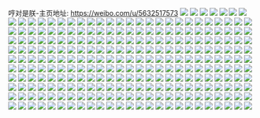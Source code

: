 哼对是朕-主页地址: https://weibo.com/u/5632517573 
![](https://wx4.sinaimg.cn/mw2000/0069bt7Dly1h9o8qwhj4yj32c0340x6q.jpg) 
![](https://wx4.sinaimg.cn/mw2000/0069bt7Dly1h9nxuxqywnj30u0140tei.jpg) 
![](https://wx4.sinaimg.cn/mw2000/0069bt7Dly1h9nxviomkzj31400u0jxd.jpg) 
![](https://wx4.sinaimg.cn/mw2000/0069bt7Dly1h9l2m4lu23j31400u0gug.jpg) 
![](https://wx4.sinaimg.cn/mw2000/0069bt7Dly1h9jx8u4o1yj32eo37k1l0.jpg) 
![](https://wx4.sinaimg.cn/mw2000/0069bt7Dly1h9jx94s5b3j32eo37ke83.jpg) 
![](https://wx4.sinaimg.cn/mw2000/0069bt7Dly1h9jx9frsjvj30wi17caog.jpg) 
![](https://wx4.sinaimg.cn/mw2000/0069bt7Dly1h9isvgvor5j32c0340u0y.jpg) 
![](https://wx4.sinaimg.cn/mw2000/0069bt7Dly1h9isvakbc3j327j2y27wj.jpg) 
![](https://wx4.sinaimg.cn/mw2000/0069bt7Dly1h9isw56zdgj32c035px6q.jpg) 
![](https://wx4.sinaimg.cn/mw2000/0069bt7Dly1h9isw8ztk5j32c0340npe.jpg) 
![](https://wx4.sinaimg.cn/mw2000/0069bt7Dly1h9iajiri1hj32582v0kjm.jpg) 
![](https://wx4.sinaimg.cn/mw2000/0069bt7Dly1h9iak1killj32c03407wi.jpg) 
![](https://wx4.sinaimg.cn/mw2000/0069bt7Dly1h9iamqepqnj32c0340e83.jpg) 
![](https://wx4.sinaimg.cn/mw2000/0069bt7Dly1h9iamtw52kj30wi17c1a1.jpg) 
![](https://wx4.sinaimg.cn/mw2000/0069bt7Dly1h92mbid1fdj32c03407wi.jpg) 
![](https://wx4.sinaimg.cn/mw2000/0069bt7Dly1h92mbios8cj30qz15vqcb.jpg) 
![](https://wx4.sinaimg.cn/mw2000/0069bt7Dly1h8u1nopu2mj31pz340x6p.jpg) 
![](https://wx4.sinaimg.cn/mw2000/0069bt7Dly1h8swohyeuuj30u01400z8.jpg) 
![](https://wx4.sinaimg.cn/mw2000/0069bt7Dly1h8lc3p1b2cj30u01400xo.jpg) 
![](https://wx4.sinaimg.cn/mw2000/0069bt7Dly1h8lc2xlo83j30u0140jzi.jpg) 
![](https://wx4.sinaimg.cn/mw2000/0069bt7Dly1h8lc2y4948j30u01407dj.jpg) 
![](https://wx4.sinaimg.cn/mw2000/0069bt7Dly1h8lc2yn1lnj30u014048e.jpg) 
![](https://wx4.sinaimg.cn/mw2000/0069bt7Dly1h8lc315kynj31400u0dod.jpg) 
![](https://wx4.sinaimg.cn/mw2000/0069bt7Dly1h8lc31mdwpj31400u011b.jpg) 
![](https://wx4.sinaimg.cn/mw2000/0069bt7Dly1h8lc3225kfj31400u0ag2.jpg) 
![](https://wx4.sinaimg.cn/mw2000/0069bt7Dly1h8lc32ptgjj30u014048h.jpg) 
![](https://wx4.sinaimg.cn/mw2000/0069bt7Dly1h8imvzhjhpj30kg171q4n.jpg) 
![](https://wx4.sinaimg.cn/mw2000/0069bt7Dly1h8imvy3697j315b0u048b.jpg) 
![](https://wx4.sinaimg.cn/mw2000/0069bt7Dly1h8fc95asp5j30t91hc4lp.jpg) 
![](https://wx4.sinaimg.cn/mw2000/0069bt7Dly1h8f1wuryczj30u0140jvx.jpg) 
![](https://wx4.sinaimg.cn/mw2000/0069bt7Dly1h8bw47k9hfj32c0340qv5.jpg) 
![](https://wx4.sinaimg.cn/mw2000/0069bt7Dly1h8bw47x0r8j30wi17cdpu.jpg) 
![](https://wx4.sinaimg.cn/mw2000/0069bt7Dly1h8bw4afe7qj32c0340npe.jpg) 
![](https://wx4.sinaimg.cn/mw2000/0069bt7Dly1h88mmqfm4gj32c0340kjl.jpg) 
![](https://wx4.sinaimg.cn/mw2000/0069bt7Dly1h88mmv87psj32762xknpf.jpg) 
![](https://wx4.sinaimg.cn/mw2000/0069bt7Dly1h83ilt36wxj32yo3sab2b.jpg) 
![](https://wx4.sinaimg.cn/mw2000/0069bt7Dly1h83ily5e0sj32yo3vg1kz.jpg) 
![](https://wx4.sinaimg.cn/mw2000/0069bt7Dly1h83ilvl9h1j324836c4qq.jpg) 
![](https://wx4.sinaimg.cn/mw2000/0069bt7Dly1h83ilqnqgqj32mk395qv5.jpg) 
![](https://wx4.sinaimg.cn/mw2000/0069bt7Dly1h83im8647tj31k821gb29.jpg) 
![](https://wx4.sinaimg.cn/mw2000/0069bt7Dly1h83im0obxnj32yo3h9e84.jpg) 
![](https://wx4.sinaimg.cn/mw2000/0069bt7Dly1h83im2udw4j32nm3vy4qr.jpg) 
![](https://wx4.sinaimg.cn/mw2000/0069bt7Dly1h83im5g2plj32m63lpnpe.jpg) 
![](https://wx4.sinaimg.cn/mw2000/0069bt7Dly1h83im74nozj32c031p7wi.jpg) 
![](https://wx4.sinaimg.cn/mw2000/0069bt7Dly1h80xk3mnzjj30u01907ae.jpg) 
![](https://wx4.sinaimg.cn/mw2000/0069bt7Dly1h7ylyyizsxj30m8153k21.jpg) 
![](https://wx4.sinaimg.cn/mw2000/0069bt7Dly1h7ylyz1c5pj30u01hck7e.jpg) 
![](https://wx4.sinaimg.cn/mw2000/0069bt7Dly1h7ym44f4ojj30u0190wmp.jpg) 
![](https://wx4.sinaimg.cn/mw2000/0069bt7Dly1h7xpt2rkk5j30u0140wn1.jpg) 
![](https://wx4.sinaimg.cn/mw2000/0069bt7Dly1h7uh9jruknj32c0340x6q.jpg) 
![](https://wx4.sinaimg.cn/mw2000/0069bt7Dly1h7uh9lgwayj32c03407wk.jpg) 
![](https://wx4.sinaimg.cn/mw2000/0069bt7Dly1h7uh9mxvawj32c0340b2b.jpg) 
![](https://wx4.sinaimg.cn/mw2000/0069bt7Dly1h7uh9hhddbj324l2u4e82.jpg) 
![](https://wx4.sinaimg.cn/mw2000/0069bt7Dly1h7uh9o8yxyj323e2sib2a.jpg) 
![](https://wx4.sinaimg.cn/mw2000/0069bt7Dly1h7siupezpzj324936c1kz.jpg) 
![](https://wx4.sinaimg.cn/mw2000/0069bt7Dly1h7siurjuiej324936c7wj.jpg) 
![](https://wx4.sinaimg.cn/mw2000/0069bt7Dly1h7siut2vwzj32kn3uwkjn.jpg) 
![](https://wx4.sinaimg.cn/mw2000/0069bt7Dly1h7siuudq28j33uw2knhdv.jpg) 
![](https://wx4.sinaimg.cn/mw2000/0069bt7Dly1h7siuvmassj33uw2knkjn.jpg) 
![](https://wx4.sinaimg.cn/mw2000/0069bt7Dly1h7siux7q55j32kn3uwe83.jpg) 
![](https://wx4.sinaimg.cn/mw2000/0069bt7Dly1h7q5cyuzu8j324936ce83.jpg) 
![](https://wx4.sinaimg.cn/mw2000/0069bt7Dly1h7q5d0n0uij324936cx6q.jpg) 
![](https://wx4.sinaimg.cn/mw2000/0069bt7Dly1h7q5d2l48oj324936ckjm.jpg) 
![](https://wx4.sinaimg.cn/mw2000/0069bt7Dly1h7q5d4s5fmj324936cqv6.jpg) 
![](https://wx4.sinaimg.cn/mw2000/0069bt7Dly1h7q5d6vqmtj324936c1kz.jpg) 
![](https://wx4.sinaimg.cn/mw2000/0069bt7Dly1h7q5cwrrnfj324936cqv7.jpg) 
![](https://wx4.sinaimg.cn/mw2000/0069bt7Dly1h7q5d9bzwlj324936cnpg.jpg) 
![](https://wx4.sinaimg.cn/mw2000/0069bt7Dly1h7q5deo7iqj336c2494qr.jpg) 
![](https://wx4.sinaimg.cn/mw2000/0069bt7Dly1h7q5dhs9l1j324936cb2b.jpg) 
![](https://wx4.sinaimg.cn/mw2000/0069bt7Dly1h7q5dlbxrsj324936ce83.jpg) 
![](https://wx4.sinaimg.cn/mw2000/0069bt7Dly1h7q5doi5poj33uw2knnpg.jpg) 
![](https://wx4.sinaimg.cn/mw2000/0069bt7Dly1h7q5dsdpo2j33uw2knqv8.jpg) 
![](https://wx4.sinaimg.cn/mw2000/0069bt7Dly1h7q5dzrqp0j30wi17c19z.jpg) 
![](https://wx4.sinaimg.cn/mw2000/0069bt7Dly1h7o57wi0uwj31j02ps7qb.jpg) 
![](https://wx4.sinaimg.cn/mw2000/0069bt7Dly1h7i1vjunhhj30sx15yav1.jpg) 
![](https://wx4.sinaimg.cn/mw2000/0069bt7Dly1h7i1wvevorj32c0340u0y.jpg) 
![](https://wx4.sinaimg.cn/mw2000/0069bt7Dly1h7i1wsnto1j32c034tnpe.jpg) 
![](https://wx4.sinaimg.cn/mw2000/0069bt7Dly1h7i1wxaxktj32c0340hdu.jpg) 
![](https://wx4.sinaimg.cn/mw2000/0069bt7Dly1h7i1wyuq7gj31ng27a4qq.jpg) 
![](https://wx4.sinaimg.cn/mw2000/0069bt7Dly1h7i1x151e9j32c0340qv7.jpg) 
![](https://wx4.sinaimg.cn/mw2000/0069bt7Dly1h7alcvoovtj30u0140n2n.jpg) 
![](https://wx4.sinaimg.cn/mw2000/0069bt7Dly1h7alco2k46j30u0140wom.jpg) 
![](https://wx4.sinaimg.cn/mw2000/0069bt7Dly1h7alcpwvnaj30u01407ad.jpg) 
![](https://wx4.sinaimg.cn/mw2000/0069bt7Dly1h7alcoshbrj30u0140wm2.jpg) 
![](https://wx4.sinaimg.cn/mw2000/0069bt7Dly1h7alcr55vqj30u0140wmy.jpg) 
![](https://wx4.sinaimg.cn/mw2000/0069bt7Dly1h7alctkup2j30u0140gq5.jpg) 
![](https://wx4.sinaimg.cn/mw2000/0069bt7Dly1h7alcx107vj30u0140aep.jpg) 
![](https://wx4.sinaimg.cn/mw2000/0069bt7Dly1h7alcmuhrgj30u0140dlp.jpg) 
![](https://wx4.sinaimg.cn/mw2000/0069bt7Dly1h75458vdamj327e2zj7wi.jpg) 
![](https://wx4.sinaimg.cn/mw2000/0069bt7Dly1h7545aezpuj32c0379woz.jpg) 
![](https://wx4.sinaimg.cn/mw2000/0069bt7Dly1h7545c1mljj325e2v7qv6.jpg) 
![](https://wx4.sinaimg.cn/mw2000/0069bt7Dly1h7545fiortj32c034011u.jpg) 
![](https://wx4.sinaimg.cn/mw2000/0069bt7Dly1h7545fz1hcj30k017cwfn.jpg) 
![](https://wx4.sinaimg.cn/mw2000/0069bt7Dly1h7545gacr2j30k017cqbp.jpg) 
![](https://wx4.sinaimg.cn/mw2000/0069bt7Dly1h7545gtbw1j30k017cta0.jpg) 
![](https://wx4.sinaimg.cn/mw2000/0069bt7Dly1h7545h6ktjj30k017cn6s.jpg) 
![](https://wx4.sinaimg.cn/mw2000/0069bt7Dly1h7545hmlqxj30k017c47c.jpg) 
![](https://wx4.sinaimg.cn/mw2000/0069bt7Dly1h7545huzngj30k017cwfb.jpg) 
![](https://wx4.sinaimg.cn/mw2000/0069bt7Dly1h72ubcsdgtj32c0340x6p.jpg) 
![](https://wx4.sinaimg.cn/mw2000/0069bt7Dly1h72ubemfe4j32c03401l0.jpg) 
![](https://wx4.sinaimg.cn/mw2000/0069bt7Dly1h71n9i2x0fj31ba0zg46d.jpg) 
![](https://wx4.sinaimg.cn/mw2000/0069bt7Dly1h6ulzwld9pj30u0140n5k.jpg) 
![](https://wx4.sinaimg.cn/mw2000/0069bt7Dly1h6pxbof98lj32c03404d9.jpg) 
![](https://wx4.sinaimg.cn/mw2000/0069bt7Dly1h6pxbcswfdj32c0340qr7.jpg) 
![](https://wx4.sinaimg.cn/mw2000/0069bt7Dly1h6dink3earj31rv2uegvf.jpg) 
![](https://wx4.sinaimg.cn/mw2000/0069bt7Dly1h6dinlqp8rj32c037p7wj.jpg) 
![](https://wx4.sinaimg.cn/mw2000/0069bt7Dly1h6cdyqdcd1j32c0340hdu.jpg) 
![](https://wx4.sinaimg.cn/mw2000/0069bt7Dly1h6796ac5j8j30u01400vj.jpg) 
![](https://wx4.sinaimg.cn/mw2000/0069bt7Dly1h6796bipqzj30u01400zy.jpg) 
![](https://wx4.sinaimg.cn/mw2000/0069bt7Dly1h6796c1rffj30u01400ze.jpg) 
![](https://wx4.sinaimg.cn/mw2000/0069bt7Dly1h6796dbkhcj30u0140teq.jpg) 
![](https://wx4.sinaimg.cn/mw2000/0069bt7Dly1h62t1f0wijj30tp12p100.jpg) 
![](https://wx4.sinaimg.cn/mw2000/0069bt7Dly1h62t1gq15zj30u0167wge.jpg) 
![](https://wx4.sinaimg.cn/mw2000/0069bt7Dly1h62t1he5x8j31400u0ada.jpg) 
![](https://wx4.sinaimg.cn/mw2000/0069bt7Dly1h5zl8az3dfj31zz33s7wj.jpg) 
![](https://wx4.sinaimg.cn/mw2000/0069bt7Dly1h5zl8e86glj321b33f4qs.jpg) 
![](https://wx4.sinaimg.cn/mw2000/0069bt7Dly1h5zl8kci9ij30tk12szri.jpg) 
![](https://wx4.sinaimg.cn/mw2000/0069bt7Dly1h5xasy3lhqj33402c0kjm.jpg) 
![](https://wx4.sinaimg.cn/mw2000/0069bt7Dly1h5xasz27o2j30of158wf7.jpg) 
![](https://wx4.sinaimg.cn/mw2000/0069bt7Dly1h5xaszxb3ij30oh18an8y.jpg) 
![](https://wx4.sinaimg.cn/mw2000/0069bt7Dly1h5xat1n2zgj33402c01kz.jpg) 
![](https://wx4.sinaimg.cn/mw2000/0069bt7Dly1h5xat2qze9j30wi17c41v.jpg) 
![](https://wx4.sinaimg.cn/mw2000/0069bt7Dly1h5xasvmbb7j30od1gc7h7.jpg) 
![](https://wx4.sinaimg.cn/mw2000/0069bt7Dly1h5xat445m3j32c0340b2a.jpg) 
![](https://wx4.sinaimg.cn/mw2000/0069bt7Dly1h5uwp96lxgj30wi17cnku.jpg) 
![](https://wx4.sinaimg.cn/mw2000/0069bt7Dly1h5uwp5d26vj32c0340kjn.jpg) 
![](https://wx4.sinaimg.cn/mw2000/0069bt7Dly1h5uwpthn1ej32ds1scqv6.jpg) 
![](https://wx4.sinaimg.cn/mw2000/0069bt7Dly1h5uwqds81aj32c0340e84.jpg) 
![](https://wx4.sinaimg.cn/mw2000/0069bt7Dly1h5uwr52mlkj32c035lb2f.jpg) 
![](https://wx4.sinaimg.cn/mw2000/0069bt7Dly1h5uwrgp6u5j32c0340hdv.jpg) 
![](https://wx4.sinaimg.cn/mw2000/0069bt7Dly1h5tqxo16kyj32c03404qq.jpg) 
![](https://wx4.sinaimg.cn/mw2000/0069bt7Dly1h5tqxr773oj32c0340qv7.jpg) 
![](https://wx4.sinaimg.cn/mw2000/0069bt7Dly1h5tqxtbi8bj328s2pib2a.jpg) 
![](https://wx4.sinaimg.cn/mw2000/0069bt7Dly1h5tqxuacqkj32c0340x6p.jpg) 
![](https://wx4.sinaimg.cn/mw2000/0069bt7Dly1h5tqxvc346j32c03404qq.jpg) 
![](https://wx4.sinaimg.cn/mw2000/0069bt7Dly1h5sqo0k9o7j32c0340b2a.jpg) 
![](https://wx4.sinaimg.cn/mw2000/0069bt7Dly1h5sqnz4s1uj30wi17cthh.jpg) 
![](https://wx4.sinaimg.cn/mw2000/0069bt7Dly1h5sqo2nn2ej30wi17cnh8.jpg) 
![](https://wx4.sinaimg.cn/mw2000/0069bt7Dly1h5sqo3aegqj30wi17ctjs.jpg) 
![](https://wx4.sinaimg.cn/mw2000/0069bt7Dly1h5sqo3tcpkj30wi17c7da.jpg) 
![](https://wx4.sinaimg.cn/mw2000/0069bt7Dly1h5q4rf1g16j30u0140gts.jpg) 
![](https://wx4.sinaimg.cn/mw2000/0069bt7Dly1h5q4rfyiy3j30u0140120.jpg) 
![](https://wx4.sinaimg.cn/mw2000/0069bt7Dly1h5q4rghjyxj30u0140n5o.jpg) 
![](https://wx4.sinaimg.cn/mw2000/0069bt7Dly1h5q4rh4j62j30u0140ahm.jpg) 
![](https://wx4.sinaimg.cn/mw2000/0069bt7Dly1h5nzi93bsaj30u014w44y.jpg) 
![](https://wx4.sinaimg.cn/mw2000/0069bt7Dly1h5nzi9rewdj30u01407c9.jpg) 
![](https://wx4.sinaimg.cn/mw2000/0069bt7Dly1h5nzia9swmj30u0140jxl.jpg) 
![](https://wx4.sinaimg.cn/mw2000/0069bt7Dly1h5ha41yw9oj33402c07wi.jpg) 
![](https://wx4.sinaimg.cn/mw2000/0069bt7Dly1h5ha42yj9cj33402c04qq.jpg) 
![](https://wx4.sinaimg.cn/mw2000/0069bt7Dly1h5ha43o84sj30wi18h4j9.jpg) 
![](https://wx4.sinaimg.cn/mw2000/0069bt7Dly1h5ha3zs5y4j30wi181tuv.jpg) 
![](https://wx4.sinaimg.cn/mw2000/0069bt7Dly1h5fo4qzjkaj30u01hcgur.jpg) 
![](https://wx4.sinaimg.cn/mw2000/0069bt7Dly1h5b1ff7p4jj30u014rqdl.jpg) 
![](https://wx4.sinaimg.cn/mw2000/0069bt7Dly1h5b1fg2ucgj30u0140qbh.jpg) 
![](https://wx4.sinaimg.cn/mw2000/0069bt7Dly1h5b1fh1majj30u0140naq.jpg) 
![](https://wx4.sinaimg.cn/mw2000/0069bt7Dly1h5b1fi383rj30u014015t.jpg) 
![](https://wx4.sinaimg.cn/mw2000/0069bt7Dly1h5b1fj4l1gj30u0140grk.jpg) 
![](https://wx4.sinaimg.cn/mw2000/0069bt7Dly1h5b1fjojb9j30u01407a0.jpg) 
![](https://wx4.sinaimg.cn/mw2000/0069bt7Dly1h5b1fkchw7j30u0140wm2.jpg) 
![](https://wx4.sinaimg.cn/mw2000/0069bt7Dly1h5b1fe2py0j30u0140q9b.jpg) 
![](https://wx4.sinaimg.cn/mw2000/0069bt7Dly1h5b1flid19j30u0140wke.jpg) 
![](https://wx4.sinaimg.cn/mw2000/0069bt7Dly1h5b1fnjvkij30u014016j.jpg) 
![](https://wx4.sinaimg.cn/mw2000/0069bt7Dly1h5b1fotda2j30u0141dqx.jpg) 
![](https://wx4.sinaimg.cn/mw2000/0069bt7Dly1h5b1fpjtrvj30u0140gum.jpg) 
![](https://wx4.sinaimg.cn/mw2000/0069bt7Dly1h5b1fr36ksj30u0141wri.jpg) 
![](https://wx4.sinaimg.cn/mw2000/0069bt7Dly1h5b1fsd37dj30u0140doo.jpg) 
![](https://wx4.sinaimg.cn/mw2000/0069bt7Dly1h5b1fu1rdmj30u0140n4h.jpg) 
![](https://wx4.sinaimg.cn/mw2000/0069bt7Dly1h5b1fv4523j30u0140qan.jpg) 
![](https://wx4.sinaimg.cn/mw2000/0069bt7Dly1h59t22qtvyj30u0140jzs.jpg) 
![](https://wx4.sinaimg.cn/mw2000/0069bt7Dly1h59t220i05j30u0140aki.jpg) 
![](https://wx4.sinaimg.cn/mw2000/0069bt7Dly1h59t235i0zj30u0140gt5.jpg) 
![](https://wx4.sinaimg.cn/mw2000/0069bt7Dly1h59t23rmnnj30u0140h0r.jpg) 
![](https://wx4.sinaimg.cn/mw2000/0069bt7Dly1h59t246taej30u0140ani.jpg) 
![](https://wx4.sinaimg.cn/mw2000/0069bt7Dly1h59t21jkodj30u0156wn0.jpg) 
![](https://wx4.sinaimg.cn/mw2000/0069bt7Dly1h59t25lib2j30u0140wod.jpg) 
![](https://wx4.sinaimg.cn/mw2000/0069bt7Dly1h59t24l0hvj30u0140aiy.jpg) 
![](https://wx4.sinaimg.cn/mw2000/0069bt7Dly1h59t215htej30u014valk.jpg) 
![](https://wx4.sinaimg.cn/mw2000/0069bt7Dly1h59t25wm25j30u0140q8l.jpg) 
![](https://wx4.sinaimg.cn/mw2000/0069bt7Dly1h59t26cv98j30t5163dnf.jpg) 
![](https://wx4.sinaimg.cn/mw2000/0069bt7Dly1h59t26s28zj30sw17447m.jpg) 
![](https://wx4.sinaimg.cn/mw2000/0069bt7Dly1h59t27p314j30u0140gvi.jpg) 
![](https://wx4.sinaimg.cn/mw2000/0069bt7Dly1h59t2lsejjj30u0140aht.jpg) 
![](https://wx4.sinaimg.cn/mw2000/0069bt7Dly1h59t35nujij30u0140qhv.jpg) 
![](https://wx4.sinaimg.cn/mw2000/0069bt7Dly1h593dswysij30wi17ce7b.jpg) 
![](https://wx4.sinaimg.cn/mw2000/0069bt7Dly1h593dviuymj30wi17cat9.jpg) 
![](https://wx4.sinaimg.cn/mw2000/0069bt7Dly1h593dplk3zj30wi17ckb7.jpg) 
![](https://wx4.sinaimg.cn/mw2000/0069bt7Dly1h593dxxybvj30wi17cdxa.jpg) 
![](https://wx4.sinaimg.cn/mw2000/0069bt7Dly1h593e7ewf8j32802yoe83.jpg) 
![](https://wx4.sinaimg.cn/mw2000/0069bt7Dly1h593elpvltj32802you0z.jpg) 
![](https://wx4.sinaimg.cn/mw2000/0069bt7Dly1h593evvqz4j32802yoqv7.jpg) 
![](https://wx4.sinaimg.cn/mw2000/0069bt7Dly1h56wmtxp9sj30nv16ewsn.jpg) 
![](https://wx4.sinaimg.cn/mw2000/0069bt7Dly1h56wmt7lvvj30oo18igxr.jpg) 
![](https://wx4.sinaimg.cn/mw2000/0069bt7Dly1h56wmuk0wrj30oo193dxr.jpg) 
![](https://wx4.sinaimg.cn/mw2000/0069bt7Dly1h56wmvaqbfj30oo18aqmk.jpg) 
![](https://wx4.sinaimg.cn/mw2000/0069bt7Dly1h56wmvvaunj30oo1bqh4z.jpg) 
![](https://wx4.sinaimg.cn/mw2000/0069bt7Dly1h528z559y4j30oe17cnbj.jpg) 
![](https://wx4.sinaimg.cn/mw2000/0069bt7Dly1h528z68gaqj30u01hc7n7.jpg) 
![](https://wx4.sinaimg.cn/mw2000/0069bt7Dly1h528z4n2luj30oe17ctm7.jpg) 
![](https://wx4.sinaimg.cn/mw2000/0069bt7Dly1h528z77ovcj32c0340e82.jpg) 
![](https://wx4.sinaimg.cn/mw2000/0069bt7Dly1h5290cjbxlj33402c0kjn.jpg) 
![](https://wx4.sinaimg.cn/mw2000/0069bt7Dly1h52912d8haj31400u0k12.jpg) 
![](https://wx4.sinaimg.cn/mw2000/0069bt7Dly1h5139svptxj30u01hcwx2.jpg) 
![](https://wx4.sinaimg.cn/mw2000/0069bt7Dly1h4zk4gm5r0j31hc0u0k6e.jpg) 
![](https://wx4.sinaimg.cn/mw2000/0069bt7Dly1h4zk4haajgj30u01hcgzu.jpg) 
![](https://wx4.sinaimg.cn/mw2000/0069bt7Dly1h4zk4icgxhj30u01hc7gx.jpg) 
![](https://wx4.sinaimg.cn/mw2000/0069bt7Dly1h4zk4j6ybrj30u01hcqf6.jpg) 
![](https://wx4.sinaimg.cn/mw2000/0069bt7Dly1h4zk4jwpz0j30u01hcgxl.jpg) 
![](https://wx4.sinaimg.cn/mw2000/0069bt7Dly1h4zk4lfa6fj30u01hcqf6.jpg) 
![](https://wx4.sinaimg.cn/mw2000/0069bt7Dly1h4zk4m2qvlj30u01hch1p.jpg) 
![](https://wx4.sinaimg.cn/mw2000/0069bt7Dly1h4zk4ocbylj30tv1hcwq8.jpg) 
![](https://wx4.sinaimg.cn/mw2000/0069bt7Dly1h4yh8ni04tj32c03401kz.jpg) 
![](https://wx4.sinaimg.cn/mw2000/0069bt7Dly1h4yh8je5p4j32c0340b2b.jpg) 
![](https://wx4.sinaimg.cn/mw2000/0069bt7Dly1h4yh8dztotj32c0340qv7.jpg) 
![](https://wx4.sinaimg.cn/mw2000/0069bt7Dly1h4x9wgofgjj315s0vch13.jpg) 
![](https://wx4.sinaimg.cn/mw2000/0069bt7Dly1h4x9wppx9vj30vc15sqrd.jpg) 
![](https://wx4.sinaimg.cn/mw2000/0069bt7Dly1h4qqwour81j30wi17cn9h.jpg) 
![](https://wx4.sinaimg.cn/mw2000/0069bt7Dly1h4qqzvilbrj30wi17cqis.jpg) 
![](https://wx4.sinaimg.cn/mw2000/0069bt7Dly1h4p4lfkc37j30wi17ckd4.jpg) 
![](https://wx4.sinaimg.cn/mw2000/0069bt7Dly1h4jmgbkpucj30vc15s0zx.jpg) 
![](https://wx4.sinaimg.cn/mw2000/0069bt7Dly1h4jmgc50ccj30wi17calc.jpg) 
![](https://wx4.sinaimg.cn/mw2000/0069bt7Dly1h4jmgcpr3bj30vc15s16v.jpg) 
![](https://wx4.sinaimg.cn/mw2000/0069bt7Dly1h4jmgoggikj30wi17cdv9.jpg) 
![](https://wx4.sinaimg.cn/mw2000/0069bt7Dly1h4jmgoxbt6j30wi17cjzd.jpg) 
![](https://wx4.sinaimg.cn/mw2000/0069bt7Dly1h4jmgpeogvj30wi17cgw2.jpg) 
![](https://wx4.sinaimg.cn/mw2000/0069bt7Dly1h4jmha0j6tj30wi17cqfy.jpg) 
![](https://wx4.sinaimg.cn/mw2000/0069bt7Dly1h4jmi7okn2j30wi17cnbm.jpg) 
![](https://wx4.sinaimg.cn/mw2000/0069bt7Dly1h4cq53v9z0j30u0140wn9.jpg) 
![](https://wx4.sinaimg.cn/mw2000/0069bt7Dly1h4cq58hnsjj30u0140amo.jpg) 
![](https://wx4.sinaimg.cn/mw2000/0069bt7Dly1h4cq59isqrj30u0140qbp.jpg) 
![](https://wx4.sinaimg.cn/mw2000/0069bt7Dly1h4cq5a5wdaj30u0140dn2.jpg) 
![](https://wx4.sinaimg.cn/mw2000/0069bt7Dly1h4cq5asungj31400u0wt1.jpg) 
![](https://wx4.sinaimg.cn/mw2000/0069bt7Dly1h4cq5bj8koj30u0140jyj.jpg) 
![](https://wx4.sinaimg.cn/mw2000/0069bt7Dly1h4cq5ca8eej30u00xodon.jpg) 
![](https://wx4.sinaimg.cn/mw2000/0069bt7Dly1h4cq54jgx6j30u01400yh.jpg) 
![](https://wx4.sinaimg.cn/mw2000/0069bt7Dly1h4cq55o5v9j30u01400yd.jpg) 
![](https://wx4.sinaimg.cn/mw2000/0069bt7Dly1h4cq5544syj30u0140tdw.jpg) 
![](https://wx4.sinaimg.cn/mw2000/0069bt7Dly1h4cq57kbsuj30u0140qbh.jpg) 
![](https://wx4.sinaimg.cn/mw2000/0069bt7Dly1h4bmjyuaokj30wi17ce4t.jpg) 
![](https://wx4.sinaimg.cn/mw2000/0069bt7Dly1h4bmjzg769j30wi17cqpt.jpg) 
![](https://wx4.sinaimg.cn/mw2000/0069bt7Dly1h4bmjzyaftj30we113h2u.jpg) 
![](https://wx4.sinaimg.cn/mw2000/0069bt7Dly1h4bmjy4lhdj30wi17c7mn.jpg) 
![](https://wx4.sinaimg.cn/mw2000/0069bt7Dly1h4bmk0b924j30zk1benen.jpg) 
![](https://wx4.sinaimg.cn/mw2000/0069bt7Dly1h487bmyw83j315e0widxn.jpg) 
![](https://wx4.sinaimg.cn/mw2000/0069bt7Dly1h487bo8ijnj30wi17ch4s.jpg) 
![](https://wx4.sinaimg.cn/mw2000/0069bt7Dly1h487bp3x4vj30wi17cngc.jpg) 
![](https://wx4.sinaimg.cn/mw2000/0069bt7Dly1h487bq0m97j30wi17cnf7.jpg) 
![](https://wx4.sinaimg.cn/mw2000/0069bt7Dly1h42tue57q7j32c0340x6p.jpg) 
![](https://wx4.sinaimg.cn/mw2000/0069bt7Dly1h42tufly4hj327i2y0u0x.jpg) 
![](https://wx4.sinaimg.cn/mw2000/0069bt7Dly1h42tuggvcrj32c03404qq.jpg) 
![](https://wx4.sinaimg.cn/mw2000/0069bt7Dly1h3vjpsh0g1j30wi17c7ks.jpg) 
![](https://wx4.sinaimg.cn/mw2000/0069bt7Dly1h3qerbyl9jj30u01hcwkm.jpg) 
![](https://wx4.sinaimg.cn/mw2000/0069bt7Dly1h3qerb8bzej30u01hcgr7.jpg) 
![](https://wx4.sinaimg.cn/mw2000/0069bt7Dly1h3qesh41fxj30u0140n3u.jpg) 
![](https://wx4.sinaimg.cn/mw2000/0069bt7Dly1h3isnplggyj31da2fntwj.jpg) 
![](https://wx4.sinaimg.cn/mw2000/0069bt7Dly1h3isp9drajj30wi1yc1i5.jpg) 
![](https://wx4.sinaimg.cn/mw2000/0069bt7Dly1h39biectugj30wi17c1bl.jpg) 

